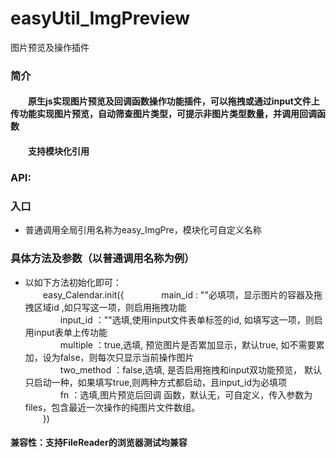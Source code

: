 # easyUtil_ImgPreview
  图片预览及操作插件
<h3>简介</h3>
		<h4>&emsp;&emsp;原生js实现图片预览及回调函数操作功能插件，可以拖拽或通过input文件上传功能实现图片预览，自动筛查图片类型，可提示非图片类型数量，并调用回调函数</h4>
		<h4>&emsp;&emsp;支持模块化引用</h4>
		<h3>API:</h3>
		<h3>入口</h3>
		<ul>
			<li>普通调用全局引用名称为easy_ImgPre，模块化可自定义名称</li>
		</ul>
		<h3>具体方法及参数（以普通调用名称为例）</h3>
		<ul>
			<li>
				以如下方法初始化即可：<br/>
				&emsp;&emsp;easy_Calendar.init({
				&emsp;&emsp;&emsp;&emsp;main_id : ""必填项，显示图片的容器及拖拽区域id ,如只写这一项，则启用拖拽功能 <br/>
				&emsp;&emsp;&emsp;&emsp;input_id ：""选填,使用input文件表单标签的id, 如填写这一项，则启用input表单上传功能<br/>
				&emsp;&emsp;&emsp;&emsp;multiple ：true,选填, 预览图片是否累加显示，默认true, 如不需要累加，设为false，则每次只显示当前操作图片<br/>
				&emsp;&emsp;&emsp;&emsp;two_method ：false,选填, 是否启用拖拽和input双功能预览， 默认只启动一种，如果填写true,则两种方式都启动，且input_id为必填项<br/>
				&emsp;&emsp;&emsp;&emsp;fn ：选填,图片预览后回调 函数，默认无，可自定义，传入参数为files，包含最近一次操作的纯图片文件数组。<br/>
				&emsp;&emsp;})<br/>
			</li>
		</ul>
		<h4>兼容性：支持FileReader的浏览器测试均兼容</h4>
